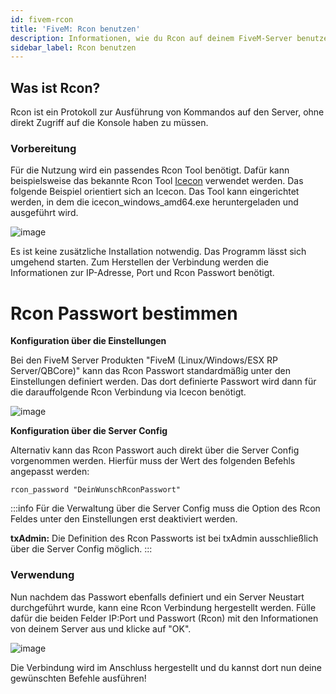 ```yaml
---
id: fivem-rcon
title: 'FiveM: Rcon benutzen'
description: Informationen, wie du Rcon auf deinem FiveM-Server benutzen kannst, um Befehle an den Server zu senden - ZAP-Hosting.com Dokumentation
sidebar_label: Rcon benutzen
---
```



## Was ist Rcon?

Rcon ist ein Protokoll zur Ausführung von Kommandos auf den Server, ohne direkt Zugriff auf die Konsole haben zu müssen.

### Vorbereitung

Für die Nutzung wird ein passendes Rcon Tool benötigt. Dafür kann beispielsweise das bekannte Rcon Tool [Icecon](https://github.com/icedream/icecon/releases) verwendet werden. Das folgende Beispiel orientiert sich an Icecon. Das Tool kann eingerichtet werden, in dem die icecon_windows_amd64.exe heruntergeladen und ausgeführt wird. 

![image](https://user-images.githubusercontent.com/13604413/159168520-9b0e166a-9ae9-47ef-8121-733b447092e0.png)

Es ist keine zusätzliche Installation notwendig. Das Programm lässt sich umgehend starten. Zum Herstellen der Verbindung werden die Informationen zur IP-Adresse, Port und Rcon Passwort benötigt. 

# Rcon Passwort bestimmen

**Konfiguration über die Einstellungen**

Bei den FiveM Server Produkten "FiveM (Linux/Windows/ESX RP Server/QBCore)" kann das Rcon Passwort standardmäßig unter den Einstellungen definiert werden. Das dort definierte Passwort wird dann für die darauffolgende Rcon Verbindung via Icecon benötigt.

![image](https://user-images.githubusercontent.com/26007280/190450001-6ee350eb-9744-454a-bd6e-44e40cb285e5.png)


**Konfiguration über die Server Config**

Alternativ kann das Rcon Passwort auch direkt über die Server Config vorgenommen werden. Hierfür muss der Wert des folgenden Befehls angepasst werden:
```
rcon_password "DeinWunschRconPasswort"
```
:::info
Für die Verwaltung über die Server Config muss die Option des Rcon Feldes unter den Einstellungen erst deaktiviert werden. 



**txAdmin:** Die Definition des Rcon Passworts ist bei txAdmin ausschließlich über die Server Config möglich. 
:::

### Verwendung

Nun nachdem das Passwort ebenfalls definiert und ein Server Neustart durchgeführt wurde, kann eine Rcon Verbindung hergestellt werden. Fülle dafür die beiden Felder IP:Port und Passwort (Rcon) mit den Informationen von deinem Server aus und klicke auf "OK". 

![image](https://user-images.githubusercontent.com/13604413/159168532-0b80c7c5-16e0-4a3b-8b06-907c2846f5d4.png)

Die Verbindung wird im Anschluss hergestellt und du kannst dort nun deine gewünschten Befehle ausführen!
